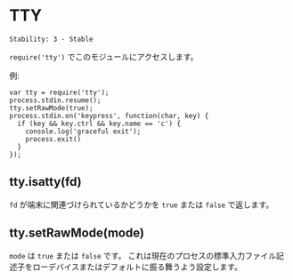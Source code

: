 # TTY

    Stability: 3 - Stable

<!--
Use `require('tty')` to access this module.
-->

`require('tty')` でこのモジュールにアクセスします。

<!--
Example:
-->

例:

    var tty = require('tty');
    process.stdin.resume();
    tty.setRawMode(true);
    process.stdin.on('keypress', function(char, key) {
      if (key && key.ctrl && key.name == 'c') {
        console.log('graceful exit');
        process.exit()
      }
    });



## tty.isatty(fd)

<!--
Returns `true` or `false` depending on if the `fd` is associated with a
terminal.
-->

`fd` が端末に関連づけられているかどうかを `true` または `false` で返します。


## tty.setRawMode(mode)

<!--
`mode` should be `true` or `false`. This sets the properties of the current
process's stdin fd to act either as a raw device or default.
-->

`mode` は `true` または `false` です。
これは現在のプロセスの標準入力ファイル記述子をローデバイスまたはデフォルトに振る舞うよう設定します。

